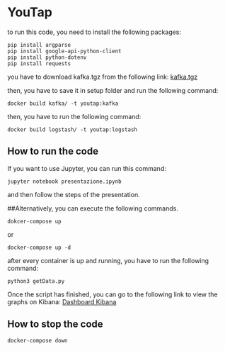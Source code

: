 # YouTap

to run this code, you need to install the following packages:

```
pip install argparse
pip install google-api-python-client
pip install python-dotenv
pip install requests

```

you have to download kafka.tgz from the following link: <a href="https://www.apache.org/dyn/closer.cgi?path=/kafka/3.4.0/kafka_2.13-3.4.0.tgz">kafka.tgz</a>

then, you have to save it in setup folder and run the following command:

```
docker build kafka/ -t youtap:kafka
```

then, you have to run the following command:

```
docker build logstash/ -t youtap:logstash
```

## How to run the code

If you want to use Jupyter, you can run this command:

```
jupyter notebook presentazione.ipynb
```

and then follow the steps of the presentation.

##Alternatively, you can execute the following commands.

```
dokcer-compose up
```

or

```
docker-compose up -d
```

after every container is up and running, you have to run the following command:

```
python3 getData.py
```

Once the script has finished, you can go to the following link to view the graphs on Kibana: <a href="http://localhost:5601/app/dashboards#/view/c2e910b0-0903-11ee-8d24-1b3026e98ad5?_g=(filters:!(),refreshInterval:(pause:!t,value:60000),time:(from:now-15m,to:now))"> Dashboard Kibana </a>

## How to stop the code

```
docker-compose down
```
